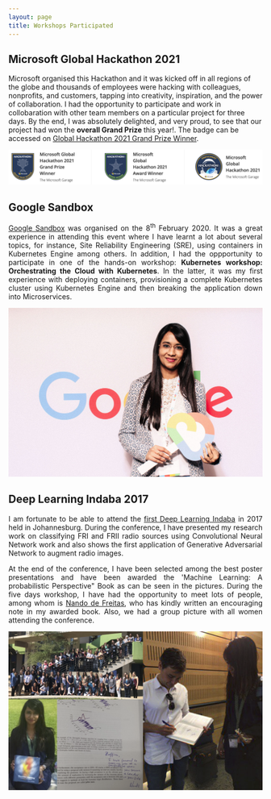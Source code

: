 ```yaml
---
layout: page
title: Workshops Participated
---
```


## Microsoft Global Hackathon 2021
Microsoft organised this Hackathon and it was kicked off in all regions of the globe and thousands of employees were hacking with colleagues, nonprofits, and customers, tapping into creativity, inspiration, and the power of collaboration. I had the opportunity to participate and work in collobaration with other team members on a particular project for three days. By the end, I was absolutely delighted, and very proud, to see that our project had won the <b>overall Grand Prize </b> this year!. The badge can be accessed on <a href="https://www.credly.com/badges/dcc85600-ceef-495b-9fd0-0c332171658c">Global Hackathon 2021 Grand Prize Winner</a>.

![Microsoft](/assets/img/certificate-hackathon.png)


## Google Sandbox
<p align="justify"><a href="https://events.withgoogle.com/sandbox-manchester-united-kingdom/#content">Google Sandbox</a> was organised on the 8<sup>th</sup> February 2020. It was a great experience in attending this event where I have learnt a lot about several topics, for instance, Site Reliability Engineering (SRE), using containers in Kubernetes Engine among others. In addition, I had the oppportunity to participate in one of the hands-on workshop: <b>Kubernetes workshop: Orchestrating the Cloud with Kubernetes</b>. In the latter, it was my first experience with deploying containers, provisioning a complete Kubernetes cluster using Kubernetes Engine and then breaking the application down into Microservices.</p>

![Google1](/assets/img/Google1.png)

## Deep Learning Indaba 2017

<p align="justify">I am fortunate to be able to attend the <a href="https://deeplearningindaba.com/blog/2017/07/strengthening-african-machine-learning/">first Deep Learning Indaba</a> in 2017 held in Johannesburg. During the conference, I have presented my research work on classifying FRI and FRII radio sources using Convolutional Neural Network work and also shows the first application of Generative Adversarial Network to augment radio images. </p>

<p align="justify">At the end of the conference, I have been selected among the best poster presentations and have been awarded the 'Machine Learning: A probabilistic Perspective" Book as can be seen in the pictures. During the five days workshop, I have had the opportunity to meet lots of people, among whom is  <a href="https://www.cs.ox.ac.uk/people/nando.defreitas/"> Nando de Freitas</a>, who has kindly written an encouraging note in my awarded book. Also, we had a group picture with all women attending the conference.</p>

![summary_Deep_Learning_indaba](/assets/img/summary_DeepLearning_Indaba.png)










